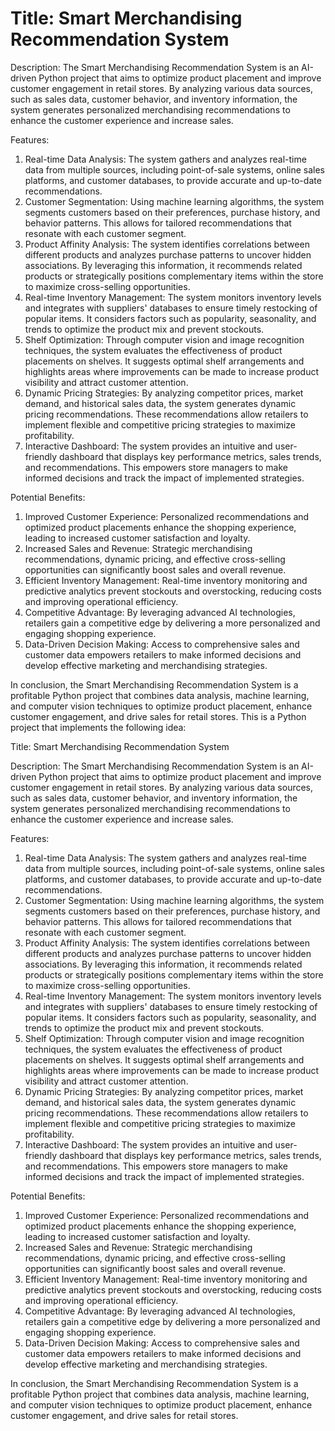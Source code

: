 # Title: Smart Merchandising Recommendation System

Description: The Smart Merchandising Recommendation System is an AI-driven Python project that aims to optimize product placement and improve customer engagement in retail stores. By analyzing various data sources, such as sales data, customer behavior, and inventory information, the system generates personalized merchandising recommendations to enhance the customer experience and increase sales.

Features:
1. Real-time Data Analysis: The system gathers and analyzes real-time data from multiple sources, including point-of-sale systems, online sales platforms, and customer databases, to provide accurate and up-to-date recommendations.
2. Customer Segmentation: Using machine learning algorithms, the system segments customers based on their preferences, purchase history, and behavior patterns. This allows for tailored recommendations that resonate with each customer segment.
3. Product Affinity Analysis: The system identifies correlations between different products and analyzes purchase patterns to uncover hidden associations. By leveraging this information, it recommends related products or strategically positions complementary items within the store to maximize cross-selling opportunities.
4. Real-time Inventory Management: The system monitors inventory levels and integrates with suppliers' databases to ensure timely restocking of popular items. It considers factors such as popularity, seasonality, and trends to optimize the product mix and prevent stockouts.
5. Shelf Optimization: Through computer vision and image recognition techniques, the system evaluates the effectiveness of product placements on shelves. It suggests optimal shelf arrangements and highlights areas where improvements can be made to increase product visibility and attract customer attention.
6. Dynamic Pricing Strategies: By analyzing competitor prices, market demand, and historical sales data, the system generates dynamic pricing recommendations. These recommendations allow retailers to implement flexible and competitive pricing strategies to maximize profitability.
7. Interactive Dashboard: The system provides an intuitive and user-friendly dashboard that displays key performance metrics, sales trends, and recommendations. This empowers store managers to make informed decisions and track the impact of implemented strategies.

Potential Benefits:
1. Improved Customer Experience: Personalized recommendations and optimized product placements enhance the shopping experience, leading to increased customer satisfaction and loyalty.
2. Increased Sales and Revenue: Strategic merchandising recommendations, dynamic pricing, and effective cross-selling opportunities can significantly boost sales and overall revenue.
3. Efficient Inventory Management: Real-time inventory monitoring and predictive analytics prevent stockouts and overstocking, reducing costs and improving operational efficiency.
4. Competitive Advantage: By leveraging advanced AI technologies, retailers gain a competitive edge by delivering a more personalized and engaging shopping experience.
5. Data-Driven Decision Making: Access to comprehensive sales and customer data empowers retailers to make informed decisions and develop effective marketing and merchandising strategies.

In conclusion, the Smart Merchandising Recommendation System is a profitable Python project that combines data analysis, machine learning, and computer vision techniques to optimize product placement, enhance customer engagement, and drive sales for retail stores.
This is a Python project that implements the following idea:

Title: Smart Merchandising Recommendation System

Description: The Smart Merchandising Recommendation System is an AI-driven Python project that aims to optimize product placement and improve customer engagement in retail stores. By analyzing various data sources, such as sales data, customer behavior, and inventory information, the system generates personalized merchandising recommendations to enhance the customer experience and increase sales.

Features:
1. Real-time Data Analysis: The system gathers and analyzes real-time data from multiple sources, including point-of-sale systems, online sales platforms, and customer databases, to provide accurate and up-to-date recommendations.
2. Customer Segmentation: Using machine learning algorithms, the system segments customers based on their preferences, purchase history, and behavior patterns. This allows for tailored recommendations that resonate with each customer segment.
3. Product Affinity Analysis: The system identifies correlations between different products and analyzes purchase patterns to uncover hidden associations. By leveraging this information, it recommends related products or strategically positions complementary items within the store to maximize cross-selling opportunities.
4. Real-time Inventory Management: The system monitors inventory levels and integrates with suppliers' databases to ensure timely restocking of popular items. It considers factors such as popularity, seasonality, and trends to optimize the product mix and prevent stockouts.
5. Shelf Optimization: Through computer vision and image recognition techniques, the system evaluates the effectiveness of product placements on shelves. It suggests optimal shelf arrangements and highlights areas where improvements can be made to increase product visibility and attract customer attention.
6. Dynamic Pricing Strategies: By analyzing competitor prices, market demand, and historical sales data, the system generates dynamic pricing recommendations. These recommendations allow retailers to implement flexible and competitive pricing strategies to maximize profitability.
7. Interactive Dashboard: The system provides an intuitive and user-friendly dashboard that displays key performance metrics, sales trends, and recommendations. This empowers store managers to make informed decisions and track the impact of implemented strategies.

Potential Benefits:
1. Improved Customer Experience: Personalized recommendations and optimized product placements enhance the shopping experience, leading to increased customer satisfaction and loyalty.
2. Increased Sales and Revenue: Strategic merchandising recommendations, dynamic pricing, and effective cross-selling opportunities can significantly boost sales and overall revenue.
3. Efficient Inventory Management: Real-time inventory monitoring and predictive analytics prevent stockouts and overstocking, reducing costs and improving operational efficiency.
4. Competitive Advantage: By leveraging advanced AI technologies, retailers gain a competitive edge by delivering a more personalized and engaging shopping experience.
5. Data-Driven Decision Making: Access to comprehensive sales and customer data empowers retailers to make informed decisions and develop effective marketing and merchandising strategies.

In conclusion, the Smart Merchandising Recommendation System is a profitable Python project that combines data analysis, machine learning, and computer vision techniques to optimize product placement, enhance customer engagement, and drive sales for retail stores.
